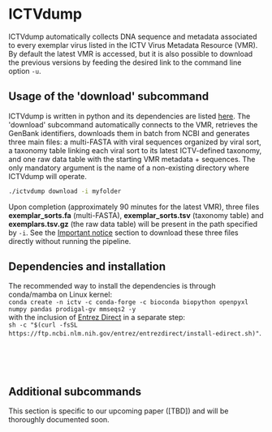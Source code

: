# ICTVdump
ICTVdump automatically collects DNA sequence and metadata associated to every exemplar virus listed in the ICTV Virus Metadata Resource (VMR). By default the latest VMR is accessed, but it is also possible to download the previous versions by feeding the desired link to the command line option ```-u```.  

## Usage of the 'download' subcommand  
ICTVdump is written in python and its dependencies are listed [here](#dependencies-and-installation). The 'download' subcommand automatically connects to the VMR, retrieves the GenBank identifiers, downloads them in batch from NCBI and generates three main files: a multi-FASTA with viral sequences organized by viral sort, a taxonomy table linking each viral sort to its latest ICTV-defined taxonomy, and one raw data table with the starting VMR metadata + sequences. The only mandatory argument is the name of a non-existing directory where ICTVdump will operate.   
 ```bash
./ictvdump download -i myfolder
 ```
Upon completion (approximately 90 minutes for the latest VMR), three files **exemplar_sorts.fa** (multi-FASTA), **exemplar_sorts.tsv** (taxonomy table) and **exemplars.tsv.gz** (the raw data table) will be present in the path specified by ```-i```. See the [Important notice](#important-notice) section to download these three files directly without running the pipeline.  

## Dependencies and installation  
The recommended way to install the dependencies is through conda/mamba on Linux kernel:  
```conda create -n ictv -c conda-forge -c bioconda biopython openpyxl numpy pandas prodigal-gv mmseqs2 -y```  
with the inclusion of [Entrez Direct](https://www.ncbi.nlm.nih.gov/books/NBK179288/) in a separate step:  
```sh -c "$(curl -fsSL https://ftp.ncbi.nlm.nih.gov/entrez/entrezdirect/install-edirect.sh)"```.  

<br>  

<br>  

<br>  

## Additional subcommands    
This section is specific to our upcoming paper ([TBD]) and will be thoroughly documented soon. 
